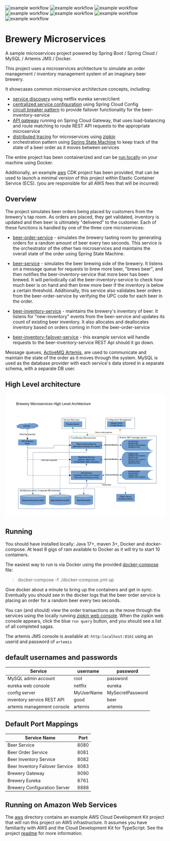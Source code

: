 ![example workflow](https://github.com/strohs/brewery-microservices/actions/workflows/beer-service.yml/badge.svg)
![example workflow](https://github.com/strohs/brewery-microservices/actions/workflows/beer-inventory-service.yml/badge.svg)
![example workflow](https://github.com/strohs/brewery-microservices/actions/workflows/beer-inventory-failover-service.yml/badge.svg)
![example workflow](https://github.com/strohs/brewery-microservices/actions/workflows/beer-order-service.yml/badge.svg)
![example workflow](https://github.com/strohs/brewery-microservices/actions/workflows/brewery-config-server.yml/badge.svg)
![example workflow](https://github.com/strohs/brewery-microservices/actions/workflows/brewery-eureka.yml/badge.svg)
![example workflow](https://github.com/strohs/brewery-microservices/actions/workflows/brewery-gateway.yml/badge.svg)

Brewery Microservices
======================================================================================================================
A sample microservices project powered by Spring Boot / Spring Cloud / MySQL / Artemis JMS / Docker.

This project uses a microservices architecture to simulate an order management / inventory management system of an 
imaginary beer brewery.

It showcases common microservice architecture concepts, including:

- [service discovery](./brewery-eureka/README.md) using netflix eureka server/client
- [centralized service configuration](./brewery-config-server/README.md) using Spring Cloud Config
- [circuit breaker pattern](https://spring.io/projects/spring-cloud-circuitbreaker) to provide failover functionality for the beer-inventory-service
- [API gateway](./brewery-gateway/README.md) running on Spring Cloud Gateway, that uses load-balancing and route matching to route REST API requests to the appropriate microservice
- [distributed tracing](https://spring.io/projects/spring-cloud-sleuth) for microservices using [zipkin](https://zipkin.io/)
- orchestration pattern using [Spring State Machine](https://spring.io/projects/spring-statemachine) to keep track of the state of a beer order as it moves between services

The entire project has been containerized and can be [run locally](#Running) on your machine using Docker.

Additionally, an example [aws](./aws/README.md) CDK project has been provided, that can be used to launch a minimal 
version of this project within Elastic Container Service (ECS). (you are responsible for all AWS fees that will be incurred)


## Overview
The project simulates beer orders being placed by customers from the brewery's tap room. As orders are placed, they get
validated, inventory is updated and then beer is ultimately "delivered" to the customer. Each of these functions
is handled by one of the three core microservices:

- [beer-order-service](./beer-order-service/README.md) - simulates the brewery tasting room by generating orders for a random amount
of beer every two seconds. This service is the orchestrator of the other two microservices and maintains the overall 
state of the order using Spring State Machine.

- [beer-service](./beer-service/README.md) - simulates the beer brewing side of the brewery. It listens on
a message queue for requests to brew more beer, "brews beer", and then notifies the
beer-inventory-service that more beer has been brewed. It will periodically call the beer-inventory-service to check
how much beer is on hand and then brew more beer if the inventory is below a certain threshold. 
Additionally, this service also validates beer orders from the beer-order-service by verifying the UPC code for each 
beer in the order.

- [beer-inventory-service](./beer-inventory-service/README.md) - maintains the brewery's inventory of beer. It listens
for "new-inventory" events from the beer-service and updates its count of existing beer inventory. It also allocates
and deallocates inventory based on orders coming in from the beer-order-service

- [beer-inventory-failover-service](./beer-inventory-failover-service/README.md) - this example service will handle
  requests to the beer-inventory-service REST Api should it go down.


Message queues, [ActiveMQ Artemis](https://activemq.apache.org/components/artemis/), are used to communicate and 
maintain the state of the order as it moves through the system.
MySQL is used as the database provider with each service's data stored in a separate schema, with a separate DB user.


## High Level architecture

![architecture](notes/architecture.jpg)


## Running
You should have installed locally: Java 17+, maven 3+, Docker and docker-compose.
At least 8 gigs of ram available to Docker as it will try to start 10 containers.


The easiest way to run is via Docker using the provided [docker-compose](./docker-compose.yml) file:
> docker-compose -f ./docker-compose.yml up


Give docker about a minute to bring up the containers and get in sync.  Eventually you should see in the docker logs 
that the beer order service is placing an order for a random beer every two seconds.

You can (and should) view the order transactions as the move through the services using the locally running [zipkin web console](http://localhost:9411).
When the zipkin web console appears, click the blue `run query` button, and you should see a list of all completed sagas.

The artemis JMS console is available at: `http:localhost:8161` using an userid and password of `artemis`


## default usernames and passwords
| Service                    | username   | password         |
|----------------------------|------------|------------------|
| MySQL admin account        | root       | password         |
| eureka web console         | netflix    | eureka           |
| config server              | MyUserName | MySecretPassword |
| inventory service REST API | good       | beer             |
| artemis management console | artemis    | artemis          |



## Default Port Mappings
| Service Name                    | Port |
|---------------------------------|------|
| Beer Service                    | 8080 |
| Beer Order Service              | 8081 |
| Beer Inventory Service          | 8082 |
| Beer Inventory Failover Service | 8083 |
| Brewery Gateway                 | 9090 |
| Brewery Eureka                  | 8761 |
| Brewery Configuration Server    | 8888 |


## Running on Amazon Web Services
The [aws](./aws) directory contains an example AWS Cloud Development Kit project that will run this project on AWS 
infrastructure. It assumes you have familiarity with AWS and the Cloud Development Kit for TypeScript.
See the project [readme](./aws/README.md) for more information.